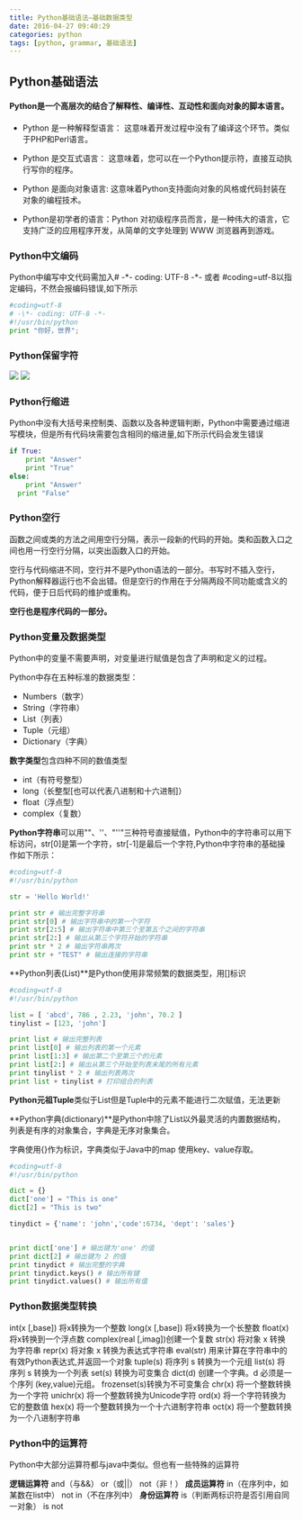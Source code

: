 ```yaml
---
title: Python基础语法—基础数据类型
date: 2016-04-27 09:40:29
categories: python
tags: [python, grammar, 基础语法]
---
```

## Python基础语法

#### Python是一个高层次的结合了解释性、编译性、互动性和面向对象的脚本语言。

- Python 是一种解释型语言： 这意味着开发过程中没有了编译这个环节。类似于PHP和Perl语言。

- Python 是交互式语言： 这意味着，您可以在一个Python提示符，直接互动执行写你的程序。

- Python 是面向对象语言: 这意味着Python支持面向对象的风格或代码封装在对象的编程技术。

- Python是初学者的语言：Python 对初级程序员而言，是一种伟大的语言，它支持广泛的应用程序开发，从简单的文字处理到 WWW 浏览器再到游戏。

<!-- more -->

### Python中文编码

Python中编写中文代码需加入# -\*- coding: UTF-8 -*- 或者 #coding=utf-8以指定编码，不然会报编码错误,如下所示

```Python
#coding=utf-8
# -\*- coding: UTF-8 -*-
#!/usr/bin/python
print "你好，世界";
```
### Python保留字符
![](https://static.tmaczhao.cn/images/python/python%E4%BF%9D%E7%95%99%E5%AD%97.png)
![](https://static.tmaczhao.cn/images/python/python%E4%BF%9D%E7%95%99%E5%AD%972.png)


### Python行缩进
Python中没有大括号来控制类、函数以及各种逻辑判断，Python中需要通过缩进写模块，但是所有代码块需要包含相同的缩进量,如下所示代码会发生错误
```python
if True:
    print "Answer"
    print "True"
else:
    print "Answer"
  print "False"
```

### Python空行
函数之间或类的方法之间用空行分隔，表示一段新的代码的开始。类和函数入口之间也用一行空行分隔，以突出函数入口的开始。

空行与代码缩进不同，空行并不是Python语法的一部分。书写时不插入空行，Python解释器运行也不会出错。但是空行的作用在于分隔两段不同功能或含义的代码，便于日后代码的维护或重构。

**空行也是程序代码的一部分。**

### Python变量及数据类型
Python中的变量不需要声明，对变量进行赋值是包含了声明和定义的过程。

Python中存在五种标准的数据类型：
- Numbers（数字）
- String（字符串）
- List（列表）
- Tuple（元组）
- Dictionary（字典）

**数字类型**包含四种不同的数值类型
- int（有符号整型）
- long（长整型[也可以代表八进制和十六进制]）
- float（浮点型）
- complex（复数）

**Python字符串**可以用""、''、"''"三种符号直接赋值，Python中的字符串可以用下标访问，str[0]是第一个字符，str[-1]是最后一个字符,Python中字符串的基础操作如下所示：
```Python
#coding=utf-8
#!/usr/bin/python

str = 'Hello World!'

print str # 输出完整字符串
print str[0] # 输出字符串中的第一个字符
print str[2:5] # 输出字符串中第三个至第五个之间的字符串
print str[2:] # 输出从第三个字符开始的字符串
print str * 2 # 输出字符串两次
print str + "TEST" # 输出连接的字符串
```

**Python列表(List)**是Python使用非常频繁的数据类型，用[]标识
```Python
#coding=utf-8
#!/usr/bin/python

list = [ 'abcd', 786 , 2.23, 'john', 70.2 ]
tinylist = [123, 'john']

print list # 输出完整列表
print list[0] # 输出列表的第一个元素
print list[1:3] # 输出第二个至第三个的元素
print list[2:] # 输出从第三个开始至列表末尾的所有元素
print tinylist * 2 # 输出列表两次
print list + tinylist # 打印组合的列表
```

**Python元祖Tuple**类似于List但是Tuple中的元素不能进行二次赋值，无法更新

**Python字典(dictionary)**是Python中除了List以外最灵活的内置数据结构，列表是有序的对象集合，字典是无序对象集合。

字典使用{}作为标识，字典类似于Java中的map 使用key、value存取。

```Python
#coding=utf-8
#!/usr/bin/python

dict = {}
dict['one'] = "This is one"
dict[2] = "This is two"

tinydict = {'name': 'john','code':6734, 'dept': 'sales'}


print dict['one'] # 输出键为'one' 的值
print dict[2] # 输出键为 2 的值
print tinydict # 输出完整的字典
print tinydict.keys() # 输出所有键
print tinydict.values() # 输出所有值
```

### Python数据类型转换

int(x [,base])   将x转换为一个整数
long(x [,base])  将x转换为一个长整数
float(x)  将x转换到一个浮点数
complex(real [,imag])创建一个复数
str(x)    将对象 x 转换为字符串
repr(x)   将对象 x 转换为表达式字符串
eval(str) 用来计算在字符串中的有效Python表达式,并返回一个对象
tuple(s)  将序列 s 转换为一个元组
list(s)   将序列 s 转换为一个列表
set(s)    转换为可变集合
dict(d)   创建一个字典。d 必须是一个序列 (key,value)元组。
frozenset(s)转换为不可变集合
chr(x)    将一个整数转换为一个字符
unichr(x) 将一个整数转换为Unicode字符
ord(x)    将一个字符转换为它的整数值
hex(x)    将一个整数转换为一个十六进制字符串
oct(x)    将一个整数转换为一个八进制字符串

### Python中的运算符
Python中大部分运算符都与java中类似。但也有一些特殊的运算符

**逻辑运算符** and（与&&） or（或||） not（非！）
**成员运算符** in（在序列中，如某数在list中） not in（不在序列中）
**身份运算符** is（判断两标识符是否引用自同一对象） is not
